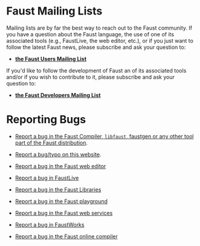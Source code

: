 # Faust Mailing Lists

Mailing lists are by far the best way to reach out to the Faust community. If
you have a question about the Faust language, the use of one of its associated
tools (e.g., FaustLive, the web editor, etc.), or if you just want to follow the
latest Faust news, please subscribe and ask your question to:

* [**the Faust Users Mailing List**](https://sourceforge.net/projects/faudiostream/lists/faudiostream-users)

If you'd like to follow the development of Faust an of its associated tools
and/or if you wish to contribute to it, please subscribe and ask your question 
to:

* [**the Faust Developers Mailing List**](https://sourceforge.net/projects/faudiostream/lists/faudiostream-devel) 


# Reporting Bugs

* [Report a bug in the Faust Compiler, `libfaust`, faustgen or any other tool part of the Faust distribution](https://github.com/grame-cncm/faust/issues).

* [Report a bug/typo on this website](https://github.com/grame-cncm/faustwebsite/issues).

* [Report a bug in the Faust web editor](https://github.com/grame-cncm/fausteditorweb/issues)

* [Report a bug in FaustLive](https://github.com/grame-cncm/faustlive/issues)

* [Report a bug in the Faust Libraries](https://github.com/grame-cncm/faustlibraries/issues)

* [Report a bug in the Faust playground](https://github.com/grame-cncm/faustplayground/issues)

* [Report a bug in the Faust web services](https://github.com/grame-cncm/faustservice/issues)

* [Report a bug in FaustWorks](https://github.com/grame-cncm/faustworks/issues)

* [Report a bug in the Faust online compiler](https://github.com/grame-cncm/onlinecompiler/issues)

